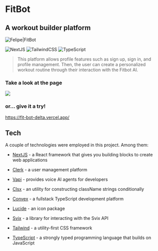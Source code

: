 # FitBot

## A workout builder platform

![Felipe|FitBot](https://img.shields.io/badge/FelipeMDantas-FitBot-blue)

<p>

![NextJS](https://img.shields.io/badge/Next-black?style=for-the-badge&logo=next.js&logoColor=white)
![TailwindCSS](https://img.shields.io/badge/tailwindcss-%2338B2AC.svg?style=for-the-badge&logo=tailwind-css&logoColor=white)
![TypeScript](https://img.shields.io/badge/typescript-%23007ACC.svg?style=for-the-badge&logo=typescript&logoColor=white)

> This platform allows profile features such as sign up, sign in, and profile management. Then, the user can create a personalized workout routine through their interaction with the Fitbot AI.

### Take a look at the page

<img src = gif/page_gif.gif>

### or... give it a try!

https://fit-bot-delta.vercel.app/

## Tech

A couple of technologies were employed in this project. Among them:

- [NextJS] - a React framework that gives you building blocks to create web applications
- [Clerk] - a user management platform
- [Vapi] - provides voice AI agents for developers
- [Clsx] - an utility for constructing className strings conditionally
- [Convex] - a fullstack TypeScript development platform
- [Lucide] - an icon package
- [Svix] - a library for interacting with the Svix API
- [Tailwind] - a utility-first CSS framework
- [TypeScript] - a strongly typed programming language that builds on JavaScript

  [nextjs]: https://nextjs.org/
  [clerk]: https://clerk.com/
  [vapi]: https://vapi.ai/
  [clsx]: https://www.npmjs.com/package/clsx
  [convex]: https://www.convex.dev/
  [lucide]: https://lucide.dev/
  [svix]: https://github.com/svix/svix-webhooks
  [tailwind]: https://tailwindcss.com/
  [typescript]: https://www.typescriptlang.org/
